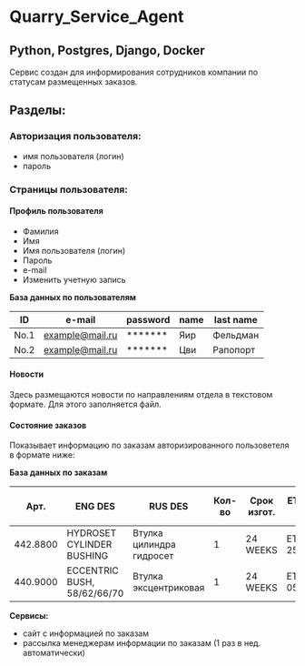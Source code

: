 # Quarry_Service_Agent

##  Python, Postgres, Django, Docker 

Сервис создан для информирования сотрудников компании по статусам размещенных заказов. 

## Разделы:

### Авторизация пользователя:
* имя пользователя (логин)
* пароль

### Страницы пользователя:
#### Профиль пользователя 
* Фамилия
* Имя
* Имя пользователя (логин)
* Пароль
* e-mail
* Изменить учетную запись

**База данных по пользователям**

| ID   | e-mail            | password  | name | last name | 
|------|-------------------|-----------|------|-----------|
| No.1 | example@mail.ru   | *******   | Яир  | Фельдман  |
| No.2 | example@mail.ru   | *******   | Цви  | Рапопорт  | 


#### Новости 
Здесь размещаются новости по направлениям отдела в текстовом формате. Для этого заполняется файл. 

#### Состояние заказов 
Показывает информацию по заказам авторизированного пользоветеля в формате ниже:

**База данных по заказам**

| Арт.     | ENG DES                       | RUS DES                  | Кол-во | Срок изгот. | ETD/ETA SPB  | Дата поступления на склад | ЗП          | Инициатор |
|----------|-------------------------------|--------------------------|--------|-------------|--------------|---------------------------|-------------|-----------|
| 442.8800 | HYDROSET CYLINDER BUSHING     | Втулка цилиндра гидросет | 1      | 24 WEEKS    | ETD 25.10.22 | ETA 12-15/11              | ТД00-000005 | Фельдман  |
| 440.9000 | ECCENTRIC BUSH, 58/62/66/70   | Втулка эксцентриковая    | 1      | 24 WEEKS    | ETD 05.09.22 | ETA 18/10                 | ТД00-000090 | Рапопорт  | 



**Сервисы:**
* cайт с информацией по заказам
* рассылка менеджерам информации по заказам (1 раз в нед. автоматически)






